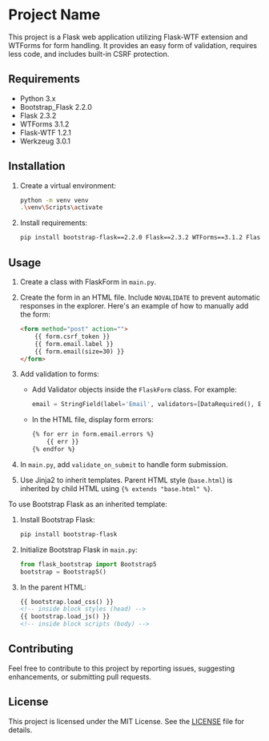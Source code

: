 # Project Name

This project is a Flask web application utilizing Flask-WTF extension and WTForms for form handling. It provides an easy form of validation, requires less code, and includes built-in CSRF protection.

## Requirements

- Python 3.x
- Bootstrap_Flask 2.2.0
- Flask 2.3.2
- WTForms 3.1.2
- Flask-WTF 1.2.1
- Werkzeug 3.0.1

## Installation

1. Create a virtual environment:
    ```bash
    python -m venv venv
    .\venv\Scripts\activate
    ```

2. Install requirements:
    ```bash
    pip install bootstrap-flask==2.2.0 Flask==2.3.2 WTForms==3.1.2 Flask-WTF==1.2.1 Werkzeug==3.0.1
    ```

## Usage

1. Create a class with FlaskForm in `main.py`.
2. Create the form in an HTML file. Include `NOVALIDATE` to prevent automatic responses in the explorer. Here's an example of how to manually add the form:

    ```html
    <form method="post" action="">
        {{ form.csrf_token }}
        {{ form.email.label }}
        {{ form.email(size=30) }}
    </form>
    ```

3. Add validation to forms:
   - Add Validator objects inside the `FlaskForm` class. For example:
     ```python
     email = StringField(label='Email', validators=[DataRequired(), Email(message="That's not an email address")])
     ```
   - In the HTML file, display form errors:
     ```html
     {% for err in form.email.errors %}
         {{ err }}
     {% endfor %}
     ```

4. In `main.py`, add `validate_on_submit` to handle form submission.

5. Use Jinja2 to inherit templates. Parent HTML style (`base.html`) is inherited by child HTML using `{% extends "base.html" %}`.

To use Bootstrap Flask as an inherited template:
1. Install Bootstrap Flask:
    ```bash
    pip install bootstrap-flask
    ```
2. Initialize Bootstrap Flask in `main.py`:
    ```python
    from flask_bootstrap import Bootstrap5
    bootstrap = Bootstrap5()
    ```
3. In the parent HTML:
    ```html
    {{ bootstrap.load_css() }}
    <!-- inside block styles (head) -->
    {{ bootstrap.load_js() }}
    <!-- inside block scripts (body) -->
    ```

## Contributing

Feel free to contribute to this project by reporting issues, suggesting enhancements, or submitting pull requests.

## License

This project is licensed under the MIT License. See the [LICENSE](LICENSE) file for details.
